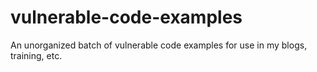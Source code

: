 # vulnerable-code-examples
An unorganized batch of vulnerable code examples for use in my blogs, training, etc.
